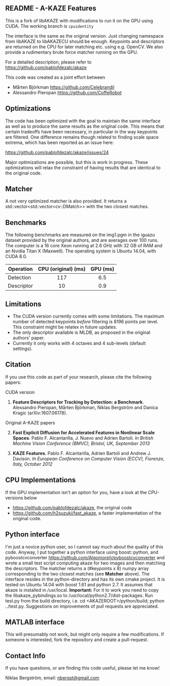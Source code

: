 ## README - A-KAZE Features
This is a fork of libAKAZE with modifications to run it on the GPU using CUDA. The working branch is `cpuidentity`

The interface is the same as the original version. Just changing namespace from libAKAZE to libAKAZECU should be enough. Keypoints and descriptors are returned on the CPU for later matching etc. using e.g. OpenCV. We also provide a rudimentary brute force matcher running on the GPU.

For a detailed description, please refer to <https://github.com/pablofdezalc/akaze>

This code was created as a joint effort between

- Mårten Björkman <https://github.com/Celebrandil>
- Alessandro Pieropan <https://github.com/CoffeRobot>


## Optimizations
The code has been optimized with the goal to maintain the same interface as well as to produce the same results as the original code. This means that certain tradeoffs have been necessary, in particular in the way keypoints are filtered. One difference remains though related to finding scale space extrema, which has been reported as an issue here:

<https://github.com/pablofdezalc/akaze/issues/24>

Major optimizations are possible, but this is work in progress. These optimizations will relax the constraint of having results that are identical to the original code.

## Matcher
A not very optimized matcher is also provided. It returns a std::vector\<std::vector\<cv::DMatch\>\> with the two closest matches.

## Benchmarks
The following benchmarks are measured on the img1.pgm in the iguazu dataset provided by the original authors, and are averages over 100 runs. The computer is a 16 core Xeon running at 2.6 GHz with 32 GB of RAM and an Nvidia Titan X (Maxwell). The operating system is Ubuntu 14.04, with CUDA 8.0.

| Operation     | CPU (original) (ms)      | GPU (ms)  |
| ------------- |:------------------------:|:---------:|
| Detection     |            117           |    6.5    |
| Descriptor    |            10            |    0.9    |

## Limitations
- The CUDA version currently comes with some limitations. The maximum number of detected keypoints _before_ filtering is 8196 points per level. This constraint might be relatex in future updates. 
- The only descriptor available is MLDB, as proposed in the original authors' paper.
- Currently it only works with 4 octaves and 4 sub-levels (default settings).

## Citation
If you use this code as part of your research, please cite the following papers:

CUDA version

1. **Feature Descriptors for Tracking by Detection: a Benchmark**. Alessandro Pieropan, Mårten Björkman, Niklas Bergström and Danica Kragic (arXiv:1607.06178).

Original A-KAZE papers

2. **Fast Explicit Diffusion for Accelerated Features in Nonlinear Scale Spaces**. Pablo F. Alcantarilla, J. Nuevo and Adrien Bartoli. _In British Machine Vision Conference (BMVC), Bristol, UK, September 2013_

3. **KAZE Features**. Pablo F. Alcantarilla, Adrien Bartoli and Andrew J. Davison. _In European Conference on Computer Vision (ECCV), Fiorenze, Italy, October 2012_


## CPU Implementations
If the GPU implementation isn't an option for you, have a look at the CPU-versions below

- <https://github.com/pablofdezalc/akaze>, the original code
- <https://github.com/h2suzuki/fast_akaze>, a faster implementation of the original code.


## Python interface
I'm just a novice python user, so I cannot say much about the quality of this code. Anyway, I put together a python interface using boost::python, and pyboostcvconverter <https://github.com/Algomorph/pyboostcvconverter> and wrote a small test script computing akaze for two images and then matching the descriptors. The matcher returns a (\#keypoints x 8) numpy array corresponding to the two closest matches (see **Matcher** above). The interface resides in the python-directory and has its own cmake project. It is tested on Ubuntu 14.04 with boost 1.61 and python 2.7. It assumes that akaze is installed in /usr/local. **Important:** For it to work you need to copy the libakaze_pybindings.so to /usr/local/python2.7/dist-packages. Run test.py from the build directory, i.e. cd \<AKAZEROOT\>/python/build; python ../test.py. Suggestions on improvements of pull requests are appreciated.


## MATLAB interface
This will presumably not work, but might only require a few modifications. If someone is interested, fork the repository and create a pull-request.


## Contact Info
If you have questions, or are finding this code useful, please let me know!

Niklas Bergström,
email: nbergst@gmail.com
